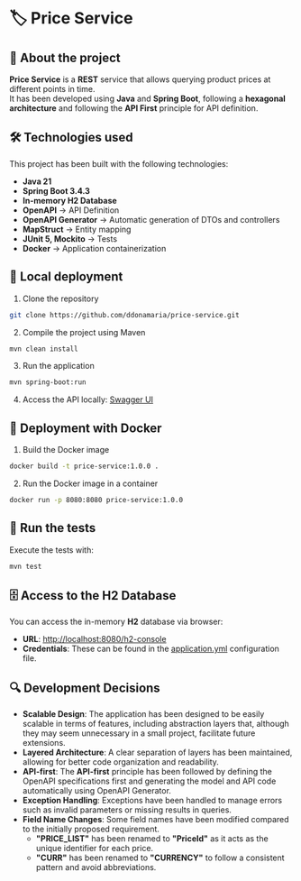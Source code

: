 
# 🏷️ Price Service

## 📌 About the project
**Price Service** is a **REST** service that allows querying product prices at different points in time.  
It has been developed using **Java** and **Spring Boot**, following a **hexagonal architecture** and following the **API First** principle for API definition.


## 🛠️ Technologies used

This project has been built with the following technologies:

- **Java 21**
- **Spring Boot 3.4.3**
- **In-memory H2 Database**
- **OpenAPI** → API Definition
- **OpenAPI Generator** → Automatic generation of DTOs and controllers
- **MapStruct** → Entity mapping
- **JUnit 5, Mockito** → Tests
- **Docker** → Application containerization


## 🚀 Local deployment

1. Clone the repository
```sh
git clone https://github.com/ddonamaria/price-service.git
```

2. Compile the project using Maven
```sh
mvn clean install
```

3. Run the application
```sh
mvn spring-boot:run
```

4. Access the API locally:
   [Swagger UI](http://localhost:8080/swagger-ui/index.html)


## 🐳 Deployment with Docker

1. Build the Docker image 
```sh
docker build -t price-service:1.0.0 .
```

2. Run the Docker image in a container
```sh
docker run -p 8080:8080 price-service:1.0.0
```


## 🧪 Run the tests
Execute the tests with:
```sh
mvn test
```


## 🗄️ Access to the H2 Database
You can access the in-memory **H2** database via browser:

- **URL**: [http://localhost:8080/h2-console](http://localhost:8080/h2-console)
- **Credentials**: These can be found in the [application.yml](src/main/resources/application.yaml) configuration file.



## 🔍 Development Decisions

- **Scalable Design**: The application has been designed to be easily scalable in terms of features, including abstraction layers that, although they may seem unnecessary in a small project, facilitate future extensions.
- **Layered Architecture**: A clear separation of layers has been maintained, allowing for better code organization and readability.
- **API-first**: The **API-first** principle has been followed by defining the OpenAPI specifications first and generating the model and API code automatically using OpenAPI Generator.
- **Exception Handling**: Exceptions have been handled to manage errors such as invalid parameters or missing results in queries.
- **Field Name Changes**: Some field names have been modified compared to the initially proposed requirement. 
    - **"PRICE_LIST"** has been renamed to **"PriceId"** as it acts as the unique identifier for each price.
    - **"CURR"** has been renamed to **"CURRENCY"** to follow a consistent pattern and avoid abbreviations.

